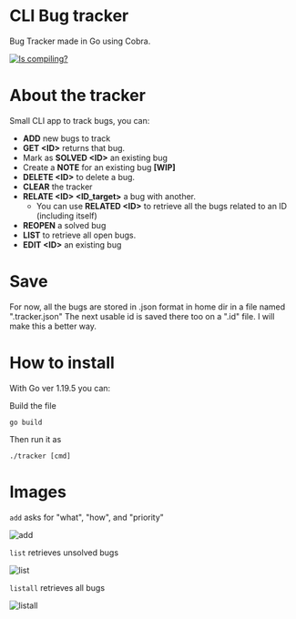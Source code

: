 # CLI Bug tracker
Bug Tracker made in Go using Cobra.

[![Is compiling?](https://github.com/faculerena/bugtracker/actions/workflows/main.yml/badge.svg)](https://github.com/faculerena/bugtracker/actions/workflows/main.yml)
# About the tracker
Small CLI app to track bugs, you can:

* **ADD** new bugs to track
* **GET \<ID>** returns that bug.
* Mark as **SOLVED \<ID>** an existing bug
* Create a **NOTE** for an existing bug **[WIP]**
* **DELETE \<ID>** to delete a bug.
* **CLEAR** the tracker
* **RELATE \<ID> <ID_target>** a bug with another.
  * You can use **RELATED \<ID>** to retrieve all the bugs related to an ID (including itself)
* **REOPEN** a solved bug
* **LIST** to retrieve all open bugs. 
* **EDIT \<ID>** an existing bug 

# Save
For now, all the bugs are stored in .json format in home dir in a file named ".tracker.json"
The next usable id is saved there too on a ".id" file. I will make this a better way.


# How to install

With Go ver 1.19.5 you can:

Build the file

``go build``


Then run it as 

```./tracker [cmd]```


# Images

```add``` asks for "what", "how", and "priority"

![add](readmeImages/add.png)

```list``` retrieves unsolved bugs

![list](readmeImages/list.png)

```listall``` retrieves all bugs

![listall](readmeImages/listall.png) 

